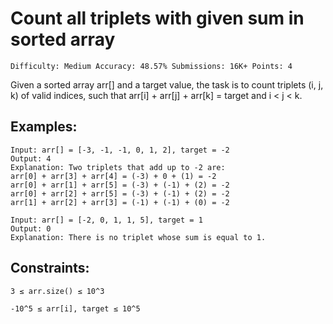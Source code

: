 # Count all triplets with given sum in sorted array
`
Difficulty: Medium
Accuracy: 48.57%
Submissions: 16K+
Points: 4
`

Given a sorted array arr[] and a target value, the task is to count triplets (i, j, k) of valid indices, such that arr[i] + arr[j] + arr[k] = target and i < j < k.

## Examples:

```
Input: arr[] = [-3, -1, -1, 0, 1, 2], target = -2
Output: 4
Explanation: Two triplets that add up to -2 are:
arr[0] + arr[3] + arr[4] = (-3) + 0 + (1) = -2
arr[0] + arr[1] + arr[5] = (-3) + (-1) + (2) = -2
arr[0] + arr[2] + arr[5] = (-3) + (-1) + (2) = -2
arr[1] + arr[2] + arr[3] = (-1) + (-1) + (0) = -2
```

```
Input: arr[] = [-2, 0, 1, 1, 5], target = 1
Output: 0
Explanation: There is no triplet whose sum is equal to 1. 
```
## Constraints:
`3 ≤ arr.size() ≤ 10^3`

`-10^5 ≤ arr[i], target ≤ 10^5`
